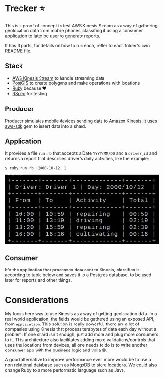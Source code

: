 # Trecker :star:

This is a proof of concept to test AWS Kinesis Stream as a way of gathering geolocation
data from mobile phones, classifing it using a consumer application to later be user to
generate reports.

It has 3 parts, for details on how to run each, reffer to each folder's own README file.

## Stack

* [AWS Kinesis Stream](https://aws.amazon.com/pt/kinesis/streams) to handle streaming data
* [PostGIS](http://www.postgis.net) to create polygons and make operations with locations
* [Ruby](https://www.ruby-lang.org) because :heart:
* [RSpec](http://rspec.info) for testing

## Producer

Producer simulates mobile devices sending data to Amazon Kinesis.
It uses [aws-sdk](https://github.com/aws/aws-sdk-ruby) gem to insert data into a shard.

## Application

It provides a file `run.rb` that accepts a Date `YYYY/MM/DD` and a `driver_id` and returns
a report that describes driver's daily activities, like the example:

`$ ruby run.rb '2000-10-12' 1`

![Report example](https://github.com/brunossilveira/trecker/blob/master/example.png)

## Consumer

It's the application that processes data sent to Kinesis, classifies it according to table below
and saves it to a Postgres database, to be used later for reports and other things.

# Considerations

My focus here was to use Kinesis as a way of getting geolocation data. In a real world application, the fields would be gathered using
an exposed API, from `application`.
This solution is really powerful, there are a lot of companies using Kinesis that process terabytes of data
each day without a problem. If one shard isn't enough, just add more and plug more consumers to it. This architecture also facilitates
adding more validations/controls that uses the locations from devices, all one needs to do is to write another consumer app with the
business logic and voila :smile:.

A good alternative to improve performance even more would be to use a non relational database such as MongoDB to store
locations. We could also change Ruby to a more performatic language such as Java.
